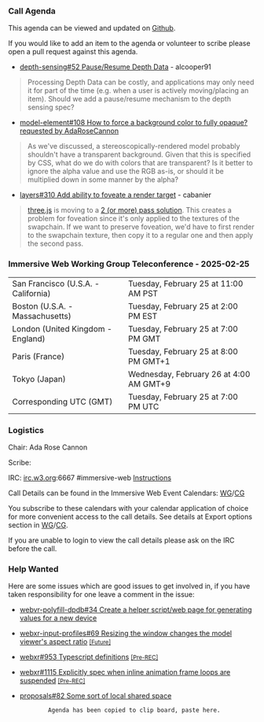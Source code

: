 ### Call Agenda

This agenda can be viewed and updated on [Github](https://github.com/immersive-web/administrivia/blob/main/meetings/2025/2025-02-25-Immersive_Web_Working_Group_Teleconference-agenda.md).

If you would like to add an item to the agenda or volunteer to scribe please open a pull request against this agenda.

* [depth-sensing#52 Pause/Resume Depth Data](https://github.com/immersive-web/depth-sensing/issues/52) - alcooper91
> Processing Depth Data can be costly, and applications may only need it for part of the time (e.g. when a user is actively moving/placing an item). Should we add a pause/resume mechanism to the depth sensing spec?
 >

* [model-element#108 How to force a background color to fully opaque?](https://github.com/immersive-web/model-element/issues/108) [requested by AdaRoseCannon](https://github.com/immersive-web/model-element/issues/108#issuecomment-2679328250)
> As we've discussed, a stereoscopically-rendered model probably shouldn't have a transparent background. Given that this is specified by CSS, what do we do with colors that are transparent? Is it better to ignore the alpha value and use the RGB as-is, or should it be multiplied down in some manner by the alpha?
 >

* [layers#310 Add ability to foveate a render target](https://github.com/immersive-web/layers/issues/310) - cabanier
> [three.js](https://threejs.org/) is moving to a [2 (or more) pass solution](https://github.com/mrdoob/three.js/pull/30387).
 >This creates a problem for foveation since it's only applied to the textures of the swapchain. If we want to preserve foveation, we'd have to first render to the swapchain texture, then copy it to a regular one and then apply the second pass.

### Immersive Web Working Group Teleconference - 2025-02-25

<table>
<tr><td> San Francisco (U.S.A. - California) <td> Tuesday, February 25 at 11:00 AM PST
<tr><td> Boston (U.S.A. - Massachusetts) <td> Tuesday, February 25 at 2:00 PM EST
<tr><td> London (United Kingdom - England) <td> Tuesday, February 25 at 7:00 PM GMT
<tr><td> Paris (France) <td> Tuesday, February 25 at 8:00 PM GMT+1
<tr><td> Tokyo (Japan) <td> Wednesday, February 26 at 4:00 AM GMT+9
<tr><td> Corresponding UTC (GMT) <td> Tuesday, February 25 at 7:00 PM UTC
</table>

### Logistics

Chair: Ada Rose Cannon

Scribe:

IRC: [irc.w3.org](https://irc.w3.org/):6667 #immersive-web [Instructions](https://github.com/immersive-web/administrivia/blob/main/IRC.md)

Call Details can be found in the Immersive Web Event Calendars: [WG](https://www.w3.org/groups/wg/immersive-web/calendar/)/[CG](https://www.w3.org/groups/cg/immersive-web/calendar/)

You subscribe to these calendars with your calendar application of choice for more convenient access to the call details. See details at Export options section in [WG](https://www.w3.org/groups/wg/immersive-web/calendar/#export)/[CG](https://www.w3.org/groups/cg/immersive-web/calendar/#export).

If you are unable to login to view the call details please ask on the IRC before the call.

### Help Wanted

Here are some issues which are good issues to get involved in, if you have taken responsibility for one leave a comment in the issue:

- [webvr-polyfill-dpdb#34 Create a helper script/web page for generating values for a new device](https://github.com/immersive-web/webvr-polyfill-dpdb/issues/34)
- [webxr-input-profiles#69 Resizing the window changes the model viewer's aspect ratio](https://github.com/immersive-web/webxr-input-profiles/issues/69) [<small>[Future]</small>](https://api.github.com/repos/immersive-web/webxr-input-profiles/milestones/4)
- [webxr#953 Typescript definitions](https://github.com/immersive-web/webxr/issues/953) [<small>[Pre-REC]</small>](https://api.github.com/repos/immersive-web/webxr/milestones/16)
- [webxr#1115 Explicitly spec when inline animation frame loops are suspended](https://github.com/immersive-web/webxr/issues/1115) [<small>[Pre-REC]</small>](https://api.github.com/repos/immersive-web/webxr/milestones/16)
- [proposals#82 Some sort of local shared space](https://github.com/immersive-web/proposals/issues/82)


              Agenda has been copied to clip board, paste here.
